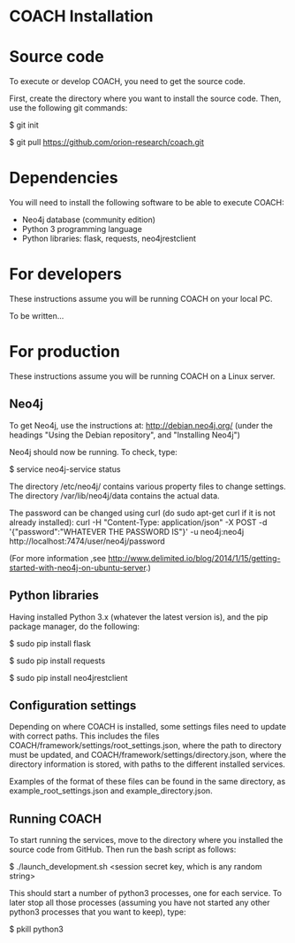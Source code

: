 ﻿# COACH Installation

# Source code
To execute or develop COACH, you need to get the source code.

First, create the directory where you want to install the source code.
Then, use the following git commands:

$ git init

$ git pull https://github.com/orion-research/coach.git

# Dependencies
You will need to install the following software to be able to execute COACH:
- Neo4j database (community edition)
- Python 3 programming language
- Python libraries: flask, requests, neo4jrestclient

# For developers
These instructions assume you will be running COACH on your local PC.

To be written...

# For production
These instructions assume you will be running COACH on a Linux server.

## Neo4j 
To get Neo4j, use the instructions at: http://debian.neo4j.org/ 
(under the headings "Using the Debian repository", and "Installing Neo4j")

Neo4j should now be running. To check, type:

$ service neo4j-service status

The directory /etc/neo4j/ contains various property files to change settings. 
The directory /var/lib/neo4j/data contains the actual data.

The password can be changed using curl (do sudo apt-get curl if it is not already installed):
curl -H "Content-Type: application/json" -X POST -d '{"password":"WHATEVER THE PASSWORD IS"}' -u neo4j:neo4j http://localhost:7474/user/neo4j/password

(For more information ,see http://www.delimited.io/blog/2014/1/15/getting-started-with-neo4j-on-ubuntu-server.)

## Python libraries
Having installed Python 3.x (whatever the latest version is), and the pip package manager, do the following:

$ sudo pip install flask

$ sudo pip install requests

$ sudo pip install neo4jrestclient

## Configuration settings
Depending on where COACH is installed, some settings files need to update with correct paths.
This includes the files COACH/framework/settings/root_settings.json, where the path to directory must be updated,
and COACH/framework/settings/directory.json, where the directory information is stored, with paths to the
different installed services.

Examples of the format of these files can be found in the same directory, as example_root_settings.json
and example_directory.json.

## Running COACH

To start running the services, move to the directory where you installed the source code from GitHub. Then run the bash script as follows:

$ ./launch_development.sh <neo4j user name> <neo4j password> <session secret key, which is any random string>

This should start a number of python3 processes, one for each service. To later stop all those processes (assuming you have not started any other python3 processes that you want to keep), type:

$ pkill python3

